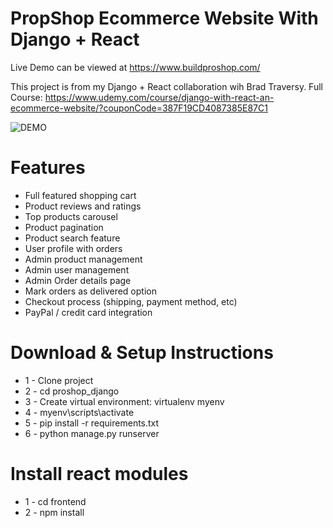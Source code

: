# PropShop Ecommerce Website With Django + React

Live Demo can be viewed at https://www.buildproshop.com/

This project is from my Django + React collaboration wih Brad Traversy. Full Course: https://www.udemy.com/course/django-with-react-an-ecommerce-website/?couponCode=387F19CD4087385E87C1


![DEMO](../master/static/images/proshop_django_demo.png)


# Features
* Full featured shopping cart
* Product reviews and ratings
* Top products carousel
* Product pagination
* Product search feature
* User profile with orders
* Admin product management
* Admin user management
* Admin Order details page
* Mark orders as delivered option
* Checkout process (shipping, payment method, etc)
* PayPal / credit card integration


# Download & Setup Instructions

* 1 - Clone project
* 2 - cd proshop_django
* 3 - Create virtual environment: virtualenv myenv
* 4 - myenv\scripts\activate
* 5 - pip install -r requirements.txt
* 6 - python manage.py runserver

# Install react modules
* 1 - cd frontend
* 2 - npm install

